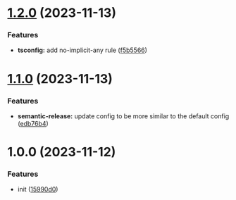 # [1.2.0](https://github.com/TimoBechtel/style/compare/v1.1.0...v1.2.0) (2023-11-13)


### Features

* **tsconfig:** add no-implicit-any rule ([f5b5566](https://github.com/TimoBechtel/style/commit/f5b55665fae229f4a84d30847ea4b91004596d18))

# [1.1.0](https://github.com/TimoBechtel/style/compare/v1.0.0...v1.1.0) (2023-11-13)


### Features

* **semantic-release:** update config to be more similar to the default config ([edb76b4](https://github.com/TimoBechtel/style/commit/edb76b4cb6d2e39c63c3829149084288886f3e68))

# 1.0.0 (2023-11-12)


### Features

* init ([15990d0](https://github.com/TimoBechtel/style/commit/15990d013e7afdc7eeb1b888fc13564db64e278d))
